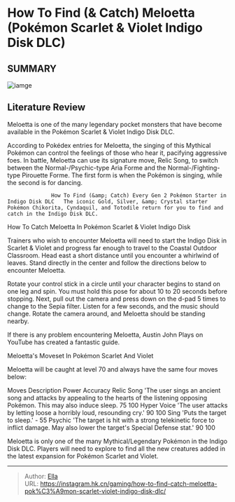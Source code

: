 # How To Find (&amp; Catch) Meloetta (Pokémon Scarlet &amp; Violet Indigo Disk DLC)


## SUMMARY 

![iamge](https://static1.srcdn.com/wordpress/wp-content/uploads/2023/12/how-to-find-catch-meloetta-pok-mon-scarlet-violet-indigo-disk-dlc.jpg)

## Literature Review

Meloetta is one of the many legendary pocket monsters that have become available in the Pokémon Scarlet &amp; Violet Indigo Disk DLC.





According to Pokédex entries for Meloetta, the singing of this Mythical Pokémon can control the feelings of those who hear it, pacifying aggressive foes. In battle, Meloetta can use its signature move, Relic Song, to switch between the Normal-/Psychic-type Aria Forme and the Normal-/Fighting-type Pirouette Forme. The first form is when the Pokémon is singing, while the second is for dancing.




                  How To Find (&amp; Catch) Every Gen 2 Pokémon Starter in Indigo Disk DLC   The iconic Gold, Silver, &amp; Crystal starter Pokémon Chikorita, Cyndaquil, and Totodile return for you to find and catch in the Indigo Disk DLC.   


 How To Catch Meloetta In Pokémon Scarlet &amp; Violet Indigo Disk 
          

Trainers who wish to encounter Meloetta will need to start the Indigo Disk in Scarlet &amp; Violet and progress far enough to travel to the Coastal Outdoor Classroom. Head east a short distance until you encounter a whirlwind of leaves. Stand directly in the center and follow the directions below to encounter Meloetta.

  Rotate your control stick in a circle until your character begins to stand on one leg and spin.   You must hold this pose for about 10 to 20 seconds before stopping.   Next, pull out the camera and press down on the d-pad 5 times to change to the Sepia filter.   Listen for a few seconds, and the music should change.   Rotate the camera around, and Meloetta should be standing nearby.  






If there is any problem encountering Meloetta, Austin John Plays on YouTube has created a fantastic guide.

 
 







 Meloetta&#39;s Moveset In Pokémon Scarlet And Violet 
          

Meloetta will be caught at level 70 and always have the same four moves below:

 Moves  Description  Power  Accuracy   Relic Song  &#39;The user sings an ancient song and attacks by appealing to the hearts of the listening opposing Pokémon. This may also induce sleep.  75  100   Hyper Voice  &#39;The user attacks by letting loose a horribly loud, resounding cry.&#39;  90  100   Sing  &#39;Puts the target to sleep.&#39;  -  55   Psychic  &#39;The target is hit with a strong telekinetic force to inflict damage. May also lower the target&#39;s Special Defense stat.&#39;  90  100   



Meloetta is only one of the many Mythical/Legendary Pokémon in the Indigo Disk DLC. Players will need to explore to find all the new creatures added in the latest expansion for Pokémon Scarlet and Violet.






---

> Author: [Ella](https://instagram.hk.cn/)  
> URL: https://instagram.hk.cn/gaming/how-to-find-catch-meloetta-pok%C3%A9mon-scarlet-violet-indigo-disk-dlc/  

